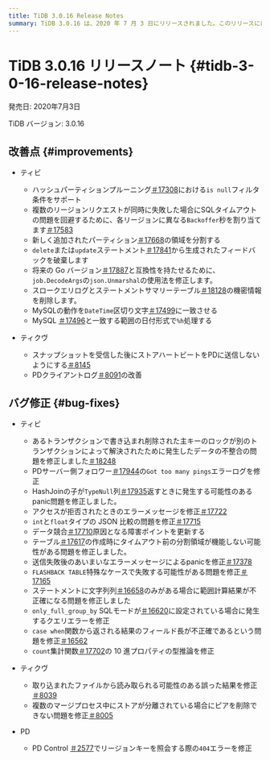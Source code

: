 ```yaml
---
title: TiDB 3.0.16 Release Notes
summary: TiDB 3.0.16 は、2020 年 7 月 3 日にリリースされました。このリリースには、「is null」フィルター条件のサポート、SQL タイムアウト問題の処理、低速クエリ ログ内の機密情報の削除などの改善が含まれています。バグ修正には、データの不整合の問題の解決、panic問題の修正、JSON 比較とクエリ結果のエラーへの対処が含まれます。TiKV と PD では、ストア ハートビート、ピアの削除、エラー処理に関連する問題のバグ修正も行われました。
---
```


# TiDB 3.0.16 リリースノート {#tidb-3-0-16-release-notes}

発売日: 2020年7月3日

TiDB バージョン: 3.0.16

## 改善点 {#improvements}

-   ティビ

    -   ハッシュパーティションプルーニング[＃17308](https://github.com/pingcap/tidb/pull/17308)における`is null`フィルタ条件をサポート
    -   複数のリージョンリクエストが同時に失敗した場合にSQLタイムアウトの問題を回避するために、各リージョンに異なる`Backoffer`秒を割り当てます[＃17583](https://github.com/pingcap/tidb/pull/17583)
    -   新しく追加されたパーティション[＃17668](https://github.com/pingcap/tidb/pull/17668)の領域を分割する
    -   `delete`または`update`ステートメント[＃17841](https://github.com/pingcap/tidb/pull/17841)から生成されたフィードバックを破棄します
    -   将来の Go バージョン[＃17887](https://github.com/pingcap/tidb/pull/17887)と互換性を持たせるために、 `job.DecodeArgs`の`json.Unmarshal`の使用法を修正します。
    -   スロークエリログとステートメントサマリーテーブル[＃18128](https://github.com/pingcap/tidb/pull/18128)の機密情報を削除します。
    -   MySQLの動作を`DateTime`区切り文字[＃17499](https://github.com/pingcap/tidb/pull/17499)に一致させる
    -   MySQL [＃17496](https://github.com/pingcap/tidb/pull/17496)と一致する範囲の日付形式で`%h`処理する

-   ティクヴ

    -   スナップショットを受信した後にストアハートビートをPDに送信しないようにする[＃8145](https://github.com/tikv/tikv/pull/8145)
    -   PDクライアントログ[＃8091](https://github.com/tikv/tikv/pull/8091)の改善

## バグ修正 {#bug-fixes}

-   ティビ

    -   あるトランザクションで書き込まれ削除された主キーのロックが別のトランザクションによって解決されたために発生したデータの不整合の問題を修正しました[＃18248](https://github.com/pingcap/tidb/pull/18248)
    -   PDサーバー側フォロワー[＃17944](https://github.com/pingcap/tidb/pull/17944)の`Got too many pings`エラーログを修正
    -   HashJoinの子が`TypeNull`列[＃17935](https://github.com/pingcap/tidb/pull/17935)返すときに発生する可能性のあるpanic問題を修正しました。
    -   アクセスが拒否されたときのエラーメッセージを修正[＃17722](https://github.com/pingcap/tidb/pull/17722)
    -   `int`と`float`タイプの JSON 比較の問題を修正[＃17715](https://github.com/pingcap/tidb/pull/17715)
    -   データ競合[＃17710](https://github.com/pingcap/tidb/pull/17710)原因となる障害ポイントを更新する
    -   テーブル[＃17617](https://github.com/pingcap/tidb/pull/17617)の作成時にタイムアウト前の分割領域が機能しない可能性がある問題を修正しました。
    -   送信失敗後のあいまいなエラーメッセージによるpanicを修正[＃17378](https://github.com/pingcap/tidb/pull/17378)
    -   `FLASHBACK TABLE`特殊なケースで失敗する可能性がある問題を修正[＃17165](https://github.com/pingcap/tidb/pull/17165)
    -   ステートメントに文字列列[＃16658](https://github.com/pingcap/tidb/pull/16658)のみがある場合に範囲計算結果が不正確になる問題を修正しました
    -   `only_full_group_by` SQLモードが[＃16620](https://github.com/pingcap/tidb/pull/16620)に設定されている場合に発生するクエリエラーを修正
    -   `case when`関数から返される結果のフィールド長が不正確であるという問題を修正[＃16562](https://github.com/pingcap/tidb/pull/16562)
    -   `count`集計関数[＃17702](https://github.com/pingcap/tidb/pull/17702)の 10 進プロパティの型推論を修正

-   ティクヴ

    -   取り込まれたファイルから読み取られる可能性のある誤った結果を修正[＃8039](https://github.com/tikv/tikv/pull/8039)
    -   複数のマージプロセス中にストアが分離されている場合にピアを削除できない問題を修正[＃8005](https://github.com/tikv/tikv/pull/8005)

-   PD

    -   PD Control [＃2577](https://github.com/pingcap/pd/pull/2577)でリージョンキーを照会する際の`404`エラーを修正
